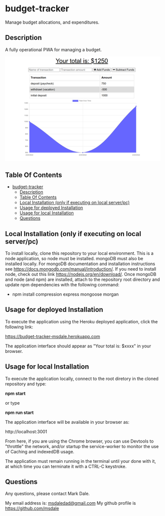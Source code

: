# budget-tracker

Manage budget allocations, and expenditures.

## Description

A fully operational PWA for managing a budget.

![screenshot](./images/screenshot.png)

## Table Of Contents

- [budget-tracker](#budget-tracker)
  - [Description](#description)
  - [Table Of Contents](#table-of-contents)
  - [Local Installation (only if executing on local server/pc)](#local-installation-only-if-executing-on-local-serverpc)
  - [Usage for deployed Installation](#usage-for-deployed-installation)
  - [Usage for local Installation](#usage-for-local-installation)
  - [Questions](#questions)

## Local Installation (only if executing on local server/pc)

To install locally, clone this repository to your local environment. This is a node application, so node must be installed. mongoDB must also be installed locally. For mongoDB documentation and installation instructions see https://docs.mongodb.com/manual/introduction/. If you need to install node, check out this link https://nodejs.org/en/download/. Once mongoDB and node (and npm) are installed, attach to the repository root directory and update npm dependencies with the following command:

* npm install compression express mongoose morgan  
  

## Usage for deployed Installation

To execute the application using the Heroku deployed application, click the following link:

https://budget-tracker-msdale.herokuapp.com
  
The application interface should appear as "Your total is: $xxxx" in your browser.

## Usage for local Installation

To execute the application locally, connect to the root diretory in the cloned repository and type:

**npm start** 
  
or type

**npm run start**
  
The application interface will be available in your browser as:

http://localhost:3001

From here, if you are using the Chrome browser, you can use Devtools to "throttle" the network, and/or startup the service-worker to monitor the use of Caching and indexedDB usage.  
  
The application must remain running in the terminal until your done with it, at which time you can terminate it with a CTRL-C keystroke.

## Questions

Any questions, please contact Mark Dale.

My email address is: msdaledad@gmail.com
My github profile is https://github.com/msdale

